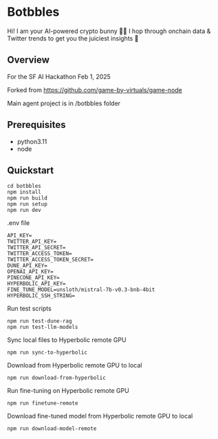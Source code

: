 # Botbbles
Hi! I am your AI-powered crypto bunny 🐰💬
I hop through onchain data & Twitter trends to get you the juiciest insights 🥕 

## Overview
For the SF AI Hackathon Feb 1, 2025

Forked from https://github.com/game-by-virtuals/game-node

Main agent project is in /botbbles folder

## Prerequisites
- python3.11
- node

## Quickstart
```
cd botbbles
npm install
npm run build
npm run setup
npm run dev
```

.env file
```
API_KEY=
TWITTER_API_KEY=
TWITTER_API_SECRET=
TWITTER_ACCESS_TOKEN=
TWITTER_ACCESS_TOKEN_SECRET=
DUNE_API_KEY=
OPENAI_API_KEY=
PINECONE_API_KEY=
HYPERBOLIC_API_KEY=
FINE_TUNE_MODEL=unsloth/mistral-7b-v0.3-bnb-4bit
HYPERBOLIC_SSH_STRING=
```

Run test scripts
```
npm run test-dune-rag
npm run test-llm-models
```

Sync local files to Hyperbolic remote GPU
```
npm run sync-to-hyperbolic
```

Download from Hyperbolic remote GPU to local
```
npm run download-from-hyperbolic
```

Run fine-tuning on Hyperbolic remote GPU
```
npm run finetune-remote
```

Download fine-tuned model from Hyperbolic remote GPU to local
```
npm run download-model-remote
```
